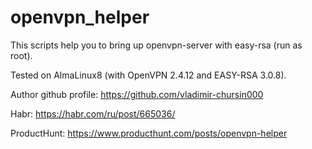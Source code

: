 # openvpn_helper
This scripts help you to bring up openvpn-server with easy-rsa (run as root).

Tested on AlmaLinux8 (with OpenVPN 2.4.12 and EASY-RSA 3.0.8).

Author github profile: https://github.com/vladimir-chursin000

Habr: https://habr.com/ru/post/665036/

ProductHunt: https://www.producthunt.com/posts/openvpn-helper

